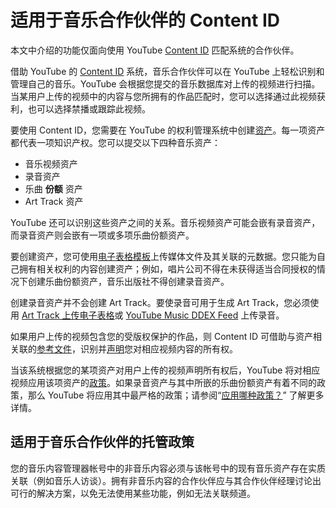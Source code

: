 # 适用于音乐合作伙伴的 Content ID

本文中介绍的功能仅面向使用 YouTube [Content ID](http://www.youtube.com/t/contentid) 匹配系统的合作伙伴。

借助 YouTube 的 [Content ID](https://support.google.com/youtube/answer/2797370) 系统，音乐合作伙伴可以在 YouTube 上轻松识别和管理自己的音乐。YouTube 会根据您提交的音乐数据库对上传的视频进行扫描。当某用户上传的视频中的内容与您所拥有的作品匹配时，您可以选择通过此视频获利，也可以选择禁播或跟踪此视频。

要使用 Content ID，您需要在 YouTube 的权利管理系统中创建[资产](https://support.google.com/youtube/answer/3011552)。每一项资产都代表一项知识产权。您可以提交以下四种音乐资产：

* 音乐视频资产
* 录音资产
* 乐曲 **份额** 资产
* Art Track 资产

YouTube 还可以识别这些资产之间的关系。音乐视频资产可能会嵌有录音资产，而录音资产则会嵌有一项或多项乐曲份额资产。

要创建资产，您可使用[电子表格模板](https://support.google.com/youtube/answer/6066171)上传媒体文件及其关联的元数据。您只能为自己拥有相关权利的内容创建资产；例如，唱片公司不得在未获得适当合同授权的情况下创建乐曲份额资产，音乐出版社不得创建录音资产。

创建录音资产并不会创建 Art Track。要使录音可用于生成 Art Track，您必须使用 [Art Track 上传电子表格](https://support.google.com/youtube/answer/6007478)或 [YouTube Music DDEX Feed](https://support.google.com/youtube/answer/3503737) 上传录音。

如果用户上传的视频包含您的受版权保护的作品，则 Content ID 可借助与资产相关联的[参考文件](https://support.google.com/youtube/answer/107004)，识别并[声明](https://support.google.com/youtube/answer/3311596)您对相应视频内容的所有权。

当该系统根据您的某项资产对用户上传的视频声明所有权后，YouTube 将对相应视频应用该项资产的[政策](https://support.google.com/youtube/answer/107383)。如果录音资产与其中所嵌的乐曲份额资产有着不同的政策，那么 YouTube 将应用其中最严格的政策；请参阅“[应用哪种政策？](https://support.google.com/youtube/answer/3369929)” 了解更多详情。

## 适用于音乐合作伙伴的托管政策

您的音乐内容管理器帐号中的非音乐内容必须与该帐号中的现有音乐资产存在实质关联（例如音乐人访谈）。拥有非音乐内容的合作伙伴应与其合作伙伴经理讨论出可行的解决方案，以免无法使用某些功能，例如无法关联频道。